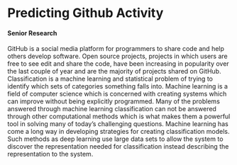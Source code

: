 # Predicting Github Activity 
#### Senior Research 
GitHub is a social media platform for programmers to share code and help others develop software. Open source projects, projects in which users are free to see edit and share the code, have been increasing in popularity over the last couple of year and are the majority of projects shared on GitHub. Classification is a machine learning and statistical problem of trying to identify which sets of categories something falls into. Machine learning is a field of computer science which is concerned with creating systems which can improve without being explicitly programmed.  Many of the problems answered through machine learning classification can not be answered through other computational methods which is what makes them a powerful tool in solving many of today’s challenging questions. Machine learning has come a long way in developing strategies for creating classification models. Such methods as deep learning use large data sets to allow the system to discover the representation needed for classification instead describing the representation to the system. 

